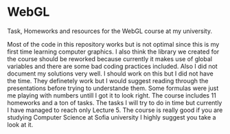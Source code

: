 # WebGL
Task, Homeworks and resources for the WebGL course at my university.

Most of the code in this repository works but is not optimal since this is my first time learning computer graphics. I also think the library we created for the course should be reworked because currently it makes use of global variables and there are some bad coding practices included. Also I did not document my solutions very well. I should work on this but I did not have the time. They definetely work but I would suggest reading through the presentations before trying to understande them. Some formulas were just me playing with numbers untill I got it to look right. The course includes 11 homeworks and a ton of tasks. The tasks I will try to do in time but currently I have managed to reach only Lecture 5. The course is really good if you are studying Computer Science at Sofia university I highly suggest you take a look at it.
